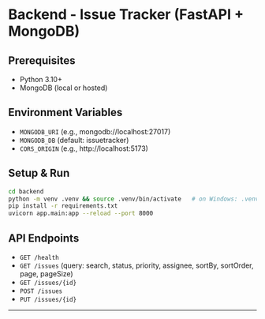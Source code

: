 # Backend - Issue Tracker (FastAPI + MongoDB)

## Prerequisites

-   Python 3.10+
-   MongoDB (local or hosted)

## Environment Variables

-   `MONGODB_URI` (e.g., mongodb://localhost:27017)
-   `MONGODB_DB` (default: issuetracker)
-   `CORS_ORIGIN` (e.g., http://localhost:5173)

## Setup & Run

``` bash
cd backend
python -m venv .venv && source .venv/bin/activate   # on Windows: .venv\Scripts\activate
pip install -r requirements.txt
uvicorn app.main:app --reload --port 8000
```

## API Endpoints

-   `GET /health`
-   `GET /issues` (query: search, status, priority, assignee, sortBy,
    sortOrder, page, pageSize)
-   `GET /issues/{id}`
-   `POST /issues`
-   `PUT /issues/{id}`

------------------------------------------------------------------------
